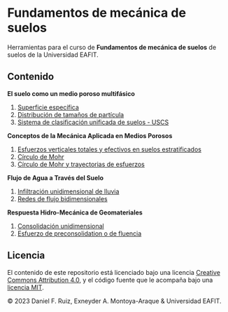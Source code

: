 # Fundamentos de mecánica de suelos

Herramientas para el curso de **Fundamentos de mecánica de suelos** de suelos de la Universidad EAFIT.

## Contenido

**El suelo como un medio poroso multifásico**

1. [Superficie específica](https://nbviewer.org/github/AppliedMechanics-EAFIT/soil_mechanics/blob/main/notebooks/specific_surface.ipynb) 
1. [Distribución de tamaños de partícula](https://nbviewer.org/github/AppliedMechanics-EAFIT/soil_mechanics/blob/main/notebooks/particle_size_distrib.ipynb)
1. [Sistema de clasificación unificada de suelos - USCS](https://nbviewer.org/github/AppliedMechanics-EAFIT/soil_mechanics/blob/main/notebooks/uscs_classification.ipynb)

**Conceptos de la Mecánica Aplicada en Medios Porosos**

1. [Esfuerzos verticales totales y efectivos en suelos estratificados](https://nbviewer.org/github/AppliedMechanics-EAFIT/soil_mechanics/blob/main/notebooks/stress_vs_depth.ipynb)
1. [Círculo de Mohr](https://nbviewer.org/github/AppliedMechanics-EAFIT/soil_mechanics/blob/main/notebooks/mohr_circles.ipynb)  
1. [Círculo de Mohr y trayectorias de esfuerzos](https://nbviewer.org/github/AppliedMechanics-EAFIT/soil_mechanics/blob/main/notebooks/mohr_circles_and_stress_paths.ipynb)

**Flujo de Agua a Través del Suelo**

1. [Infiltración unidimensional de lluvia](https://nbviewer.org/github/AppliedMechanics-EAFIT/soil_mechanics/blob/main/notebooks/rainfall_infiltration_1D.ipynb)
1. [Redes de flujo bidimensionales](https://nbviewer.org/github/AppliedMechanics-EAFIT/soil_mechanics/blob/main/notebooks/steady_flow_2D.ipynb)

**Respuesta Hidro-Mecánica de Geomateriales**

1. [Consolidación unidimensional](https://nbviewer.org/github/AppliedMechanics-EAFIT/soil_mechanics/blob/main/notebooks/consolidation_1D.ipynb)
1. [Esfuerzo de preconsolidation o de fluencia](https://nbviewer.org/github/AppliedMechanics-EAFIT/soil_mechanics/blob/main/notebooks/preconsol_pressure.ipynb)

## Licencia

El contenido de este repositorio está licenciado bajo una licencia
[Creative Commons Attribution 4.0](http://choosealicense.com/licenses/cc-by-4.0/),
y el código fuente que le acompaña bajo una
[licencia MIT](https://opensource.org/licenses/mit-license.php).

© 2023 Daniel F. Ruiz, Exneyder A. Montoya-Araque & Universidad EAFIT.
